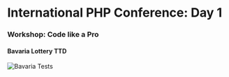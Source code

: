 # International PHP Conference: Day 1
### Workshop: Code like a Pro
#### Bavaria Lottery TTD

![Bavaria Tests](https://i.imgur.com/VytG1ma.png)
